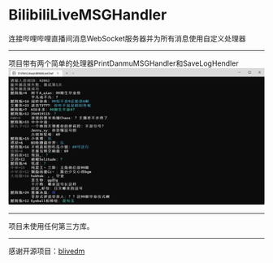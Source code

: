 # BilibiliLiveMSGHandler
连接哔哩哔哩直播间消息WebSocket服务器并为所有消息使用自定义处理器

---

项目带有两个简单的处理器PrintDanmuMSGHandler和SaveLogHendler 
![image](/BilibiliLiveMSGHandler/ExampleImage/Snipaste_2023-01-28_22-46-47.png "PrintDanmuMSGHandler打印的弹幕")

---

项目未使用任何第三方库。

---

感谢开源项目：[blivedm](https://github.com/xfgryujk/blivedm)
